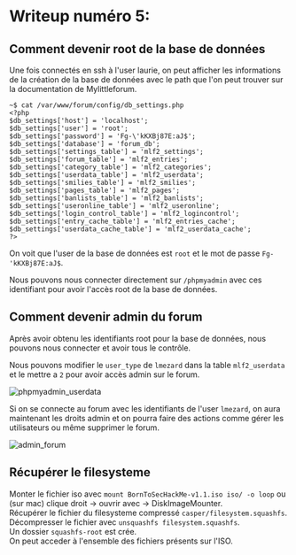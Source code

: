 # Writeup numéro 5:
## Comment devenir root de la base de données

Une fois connectés en ssh à l'user laurie, on peut afficher les informations de la création de la base de données avec le path que l'on peut trouver sur la documentation de Mylittleforum.

```
~$ cat /var/www/forum/config/db_settings.php
<?php
$db_settings['host'] = 'localhost';
$db_settings['user'] = 'root';
$db_settings['password'] = 'Fg-\'kKXBj87E:aJ$';
$db_settings['database'] = 'forum_db';
$db_settings['settings_table'] = 'mlf2_settings';
$db_settings['forum_table'] = 'mlf2_entries';
$db_settings['category_table'] = 'mlf2_categories';
$db_settings['userdata_table'] = 'mlf2_userdata';
$db_settings['smilies_table'] = 'mlf2_smilies';
$db_settings['pages_table'] = 'mlf2_pages';
$db_settings['banlists_table'] = 'mlf2_banlists';
$db_settings['useronline_table'] = 'mlf2_useronline';
$db_settings['login_control_table'] = 'mlf2_logincontrol';
$db_settings['entry_cache_table'] = 'mlf2_entries_cache';
$db_settings['userdata_cache_table'] = 'mlf2_userdata_cache';
?>
```

On voit que l'user de la base de données est `root` et le mot de passe `Fg-'kKXBj87E:aJ$`.

Nous pouvons nous connecter directement sur `/phpmyadmin` avec ces identifiant pour avoir l'accès root de la base de données.

## Comment devenir admin du forum

Après avoir obtenu les identifiants root pour la base de données, nous pouvons nous connecter et avoir tous le contrôle.

Nous pouvons modifier le `user_type` de `lmezard` dans la table `mlf2_userdata` et le mettre a `2` pour avoir accès admin sur le forum.

![phpmyadmin_userdata](/assets/phpmyadmin_userdata.png)

Si on se connecte au forum avec les identifiants de l'user `lmezard`, on aura maintenant les droits admin et on pourra faire des actions comme gérer les utilisateurs ou même supprimer le forum.

![admin_forum](/assets/admin_forum.png)

## Récupérer le filesysteme

Monter le fichier iso avec `mount BornToSecHackMe-v1.1.iso iso/ -o loop` ou (sur mac) clique droit -> ouvrir avec -> DiskImageMounter.  
Récupérer le fichier du filesysteme compressé `casper/filesystem.squashfs`.  
Décompresser le fichier avec `unsquashfs filesystem.squashfs`.  
Un dossier `squashfs-root` est crée.  
On peut acceder à l'ensemble des fichiers présents sur l'ISO.  
